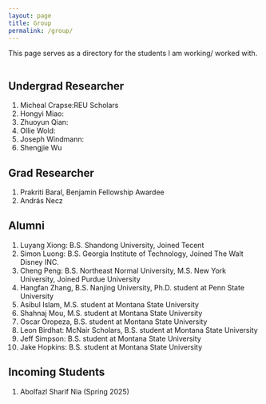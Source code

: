 ```yaml
---
layout: page
title: Group
permalink: /group/
---
```


This page serves as a directory for the students I am working/ worked with.

<hr style="clear:both;visibility: hidden;" />


## Undergrad Researcher

1. Micheal Crapse:REU Scholars
2. Hongyi Miao: 
3. Zhuoyun Qian:
4. Ollie Wold:
5. Joseph Windmann:
6. Shengjie Wu
 

## Grad Researcher
1. Prakriti Baral, Benjamin Fellowship Awardee
2. András Necz

## Alumni

1. Luyang Xiong: B.S. Shandong University, Joined Tecent
2. Simon Luong: B.S. Georgia Institute of Technology, Joined The Walt Disney INC.
3. Cheng Peng: B.S. Northeast Normal University, M.S. New York University, Joined Purdue University
4. Hangfan Zhang, B.S. Nanjing University, Ph.D. student at Penn State University
5. Asibul Islam, M.S. student at Montana State University
6. Shahnaj Mou, M.S. student at Montana State University
7. Oscar Oropeza, B.S. student at Montana State University
8. Leon Birdhat: McNair Scholars, B.S. student at Montana State University
9. Jeff Simpson: B.S. student at Montana State University
10. Jake Hopkins: B.S. student at Montana State University
  
## Incoming Students
1. Abolfazl Sharif Nia (Spring 2025)
